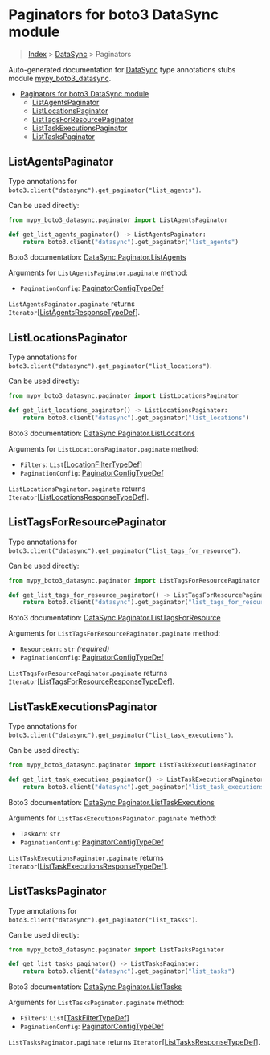 # Paginators for boto3 DataSync module

> [Index](../README.md) > [DataSync](./README.md) > Paginators

Auto-generated documentation for
[DataSync](https://boto3.amazonaws.com/v1/documentation/api/latest/reference/services/datasync.html#DataSync)
type annotations stubs module
[mypy_boto3_datasync](https://pypi.org/project/mypy-boto3-datasync/).

- [Paginators for boto3 DataSync module](#paginators-for-boto3-datasync-module)
  - [ListAgentsPaginator](#listagentspaginator)
  - [ListLocationsPaginator](#listlocationspaginator)
  - [ListTagsForResourcePaginator](#listtagsforresourcepaginator)
  - [ListTaskExecutionsPaginator](#listtaskexecutionspaginator)
  - [ListTasksPaginator](#listtaskspaginator)

## ListAgentsPaginator

Type annotations for `boto3.client("datasync").get_paginator("list_agents")`.

Can be used directly:

```python
from mypy_boto3_datasync.paginator import ListAgentsPaginator

def get_list_agents_paginator() -> ListAgentsPaginator:
    return boto3.client("datasync").get_paginator("list_agents")
```

Boto3 documentation:
[DataSync.Paginator.ListAgents](https://boto3.amazonaws.com/v1/documentation/api/latest/reference/services/datasync.html#DataSync.Paginator.ListAgents)

Arguments for `ListAgentsPaginator.paginate` method:

- `PaginationConfig`:
  [PaginatorConfigTypeDef](https://vemel.github.io/boto3_stubs_docs/mypy_boto3_datasync/type_defs.html#paginatorconfigtypedef)

`ListAgentsPaginator.paginate` returns
`Iterator`\[[ListAgentsResponseTypeDef](https://vemel.github.io/boto3_stubs_docs/mypy_boto3_datasync/type_defs.html#listagentsresponsetypedef)\].

## ListLocationsPaginator

Type annotations for
`boto3.client("datasync").get_paginator("list_locations")`.

Can be used directly:

```python
from mypy_boto3_datasync.paginator import ListLocationsPaginator

def get_list_locations_paginator() -> ListLocationsPaginator:
    return boto3.client("datasync").get_paginator("list_locations")
```

Boto3 documentation:
[DataSync.Paginator.ListLocations](https://boto3.amazonaws.com/v1/documentation/api/latest/reference/services/datasync.html#DataSync.Paginator.ListLocations)

Arguments for `ListLocationsPaginator.paginate` method:

- `Filters`:
  `List`\[[LocationFilterTypeDef](https://vemel.github.io/boto3_stubs_docs/mypy_boto3_datasync/type_defs.html#locationfiltertypedef)\]
- `PaginationConfig`:
  [PaginatorConfigTypeDef](https://vemel.github.io/boto3_stubs_docs/mypy_boto3_datasync/type_defs.html#paginatorconfigtypedef)

`ListLocationsPaginator.paginate` returns
`Iterator`\[[ListLocationsResponseTypeDef](https://vemel.github.io/boto3_stubs_docs/mypy_boto3_datasync/type_defs.html#listlocationsresponsetypedef)\].

## ListTagsForResourcePaginator

Type annotations for
`boto3.client("datasync").get_paginator("list_tags_for_resource")`.

Can be used directly:

```python
from mypy_boto3_datasync.paginator import ListTagsForResourcePaginator

def get_list_tags_for_resource_paginator() -> ListTagsForResourcePaginator:
    return boto3.client("datasync").get_paginator("list_tags_for_resource")
```

Boto3 documentation:
[DataSync.Paginator.ListTagsForResource](https://boto3.amazonaws.com/v1/documentation/api/latest/reference/services/datasync.html#DataSync.Paginator.ListTagsForResource)

Arguments for `ListTagsForResourcePaginator.paginate` method:

- `ResourceArn`: `str` *(required)*
- `PaginationConfig`:
  [PaginatorConfigTypeDef](https://vemel.github.io/boto3_stubs_docs/mypy_boto3_datasync/type_defs.html#paginatorconfigtypedef)

`ListTagsForResourcePaginator.paginate` returns
`Iterator`\[[ListTagsForResourceResponseTypeDef](https://vemel.github.io/boto3_stubs_docs/mypy_boto3_datasync/type_defs.html#listtagsforresourceresponsetypedef)\].

## ListTaskExecutionsPaginator

Type annotations for
`boto3.client("datasync").get_paginator("list_task_executions")`.

Can be used directly:

```python
from mypy_boto3_datasync.paginator import ListTaskExecutionsPaginator

def get_list_task_executions_paginator() -> ListTaskExecutionsPaginator:
    return boto3.client("datasync").get_paginator("list_task_executions")
```

Boto3 documentation:
[DataSync.Paginator.ListTaskExecutions](https://boto3.amazonaws.com/v1/documentation/api/latest/reference/services/datasync.html#DataSync.Paginator.ListTaskExecutions)

Arguments for `ListTaskExecutionsPaginator.paginate` method:

- `TaskArn`: `str`
- `PaginationConfig`:
  [PaginatorConfigTypeDef](https://vemel.github.io/boto3_stubs_docs/mypy_boto3_datasync/type_defs.html#paginatorconfigtypedef)

`ListTaskExecutionsPaginator.paginate` returns
`Iterator`\[[ListTaskExecutionsResponseTypeDef](https://vemel.github.io/boto3_stubs_docs/mypy_boto3_datasync/type_defs.html#listtaskexecutionsresponsetypedef)\].

## ListTasksPaginator

Type annotations for `boto3.client("datasync").get_paginator("list_tasks")`.

Can be used directly:

```python
from mypy_boto3_datasync.paginator import ListTasksPaginator

def get_list_tasks_paginator() -> ListTasksPaginator:
    return boto3.client("datasync").get_paginator("list_tasks")
```

Boto3 documentation:
[DataSync.Paginator.ListTasks](https://boto3.amazonaws.com/v1/documentation/api/latest/reference/services/datasync.html#DataSync.Paginator.ListTasks)

Arguments for `ListTasksPaginator.paginate` method:

- `Filters`:
  `List`\[[TaskFilterTypeDef](https://vemel.github.io/boto3_stubs_docs/mypy_boto3_datasync/type_defs.html#taskfiltertypedef)\]
- `PaginationConfig`:
  [PaginatorConfigTypeDef](https://vemel.github.io/boto3_stubs_docs/mypy_boto3_datasync/type_defs.html#paginatorconfigtypedef)

`ListTasksPaginator.paginate` returns
`Iterator`\[[ListTasksResponseTypeDef](https://vemel.github.io/boto3_stubs_docs/mypy_boto3_datasync/type_defs.html#listtasksresponsetypedef)\].
